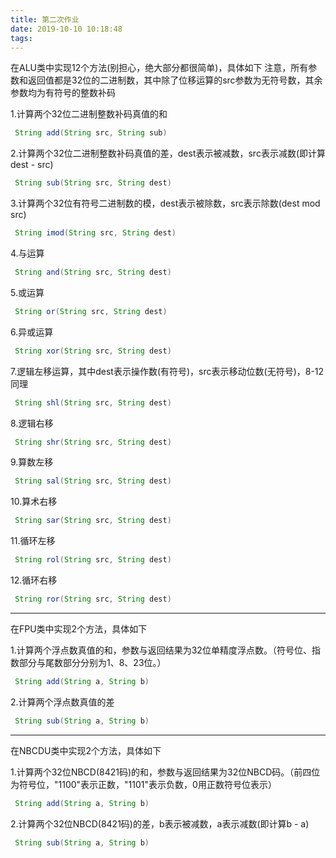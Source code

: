 ```yaml
---
title: 第二次作业
date: 2019-10-10 10:18:48
tags:
---
```


在ALU类中实现12个方法(别担心，绝大部分都很简单)，具体如下
注意，所有参数和返回值都是32位的二进制数，其中除了位移运算的src参数为无符号数，其余参数均为有符号的整数补码

1.计算两个32位二进制整数补码真值的和

```java
 String add(String src, String sub)
```

2.计算两个32位二进制整数补码真值的差，dest表示被减数，src表示减数(即计算dest - src)

```java
 String sub(String src, String dest)
```

3.计算两个32位有符号二进制数的模，dest表示被除数，src表示除数(dest mod src)

```java
 String imod(String src, String dest)
```

4.与运算

```java
 String and(String src, String dest)
```

5.或运算

```java
 String or(String src, String dest)
```

6.异或运算

```java
 String xor(String src, String dest)
```

7.逻辑左移运算，其中dest表示操作数(有符号)，src表示移动位数(无符号)，8-12同理

```java
 String shl(String src, String dest)
```

8.逻辑右移

```java
 String shr(String src, String dest)
```

9.算数左移

```java
 String sal(String src, String dest)
```

10.算术右移

```java
 String sar(String src, String dest)
```

11.循环左移

```java
 String rol(String src, String dest)
```

12.循环右移

```java
 String ror(String src, String dest)
```

------

在FPU类中实现2个方法，具体如下

1.计算两个浮点数真值的和，参数与返回结果为32位单精度浮点数。（符号位、指数部分与尾数部分分别为1、8、23位。）

```java
 String add(String a, String b)
```

2.计算两个浮点数真值的差

```java
 String sub(String a, String b)
```

------

在NBCDU类中实现2个方法，具体如下

1.计算两个32位NBCD(8421码)的和，参数与返回结果为32位NBCD码。（前四位为符号位，"1100"表示正数，"1101"表示负数，0用正数符号位表示）

```java
 String add(String a, String b)
```

2.计算两个32位NBCD(8421码)的差，b表示被减数，a表示减数(即计算b - a)

```java
 String sub(String a, String b)
```